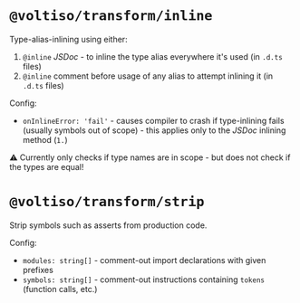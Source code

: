 # `@voltiso/transform/inline`

Type-alias-inlining using either:

1. `@inline` _JSDoc_ - to inline the type alias everywhere it's used (in `.d.ts`
   files)
2. `@inline` comment before usage of any alias to attempt inlining it (in
   `.d.ts` files)

Config:

- `onInlineError: 'fail'` - causes compiler to crash if type-inlining fails
  (usually symbols out of scope) - this applies only to the _JSDoc_ inlining
  method (`1.`)

⚠️ Currently only checks if type names are in scope - but does not check if the
types are equal!

# `@voltiso/transform/strip`

Strip symbols such as asserts from production code.

Config:

- `modules: string[]` - comment-out import declarations with given prefixes
- `symbols: string[]` - comment-out instructions containing `tokens` (function
  calls, etc.)
